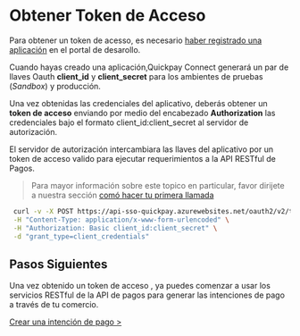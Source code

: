 # Obtener Token de Acceso
Para obtener un token de acesso, es necesario [haber registrado una aplicación](http://TODO) en el portal de desarollo. 

Cuando hayas creado una aplicación,Quickpay Connect generará un par de llaves Oauth **client_id** y **client_secret** para los ambientes de pruebas (*Sandbox*) y producción. 

Una vez obtenidas las credenciales del aplicativo, deberás obtener un **token de acceso** enviando por medio del encabezado **Authorization** las credenciales bajo el formato client_id:client_secret al servidor de autorización. 

El servidor de autorización intercambiara las llaves del aplicativo por un token de acceso valido para ejecutar requerimientos a la API RESTful de Pagos. 

> Para mayor información sobre este topico en particular, favor dirijete a nuestra sección [comó hacer tu primera llamada](http://TODO)

````bash
 curl -v -X POST https://api-sso-quickpay.azurewebsites.net/oauth2/v2/token \
 -H "Content-Type: application/x-www-form-urlencoded" \
 -H "Authorization: Basic client_id:client_secret" \
 -d "grant_type=client_credentials"
 ````

## Pasos Siguientes
Una vez obtenido un token de acceso , ya puedes comenzar a usar los servicios RESTful de la API de pagos para generar las intenciones de pago a través de tu comercio.

[Crear una intención de pago >](get-access-token.md)